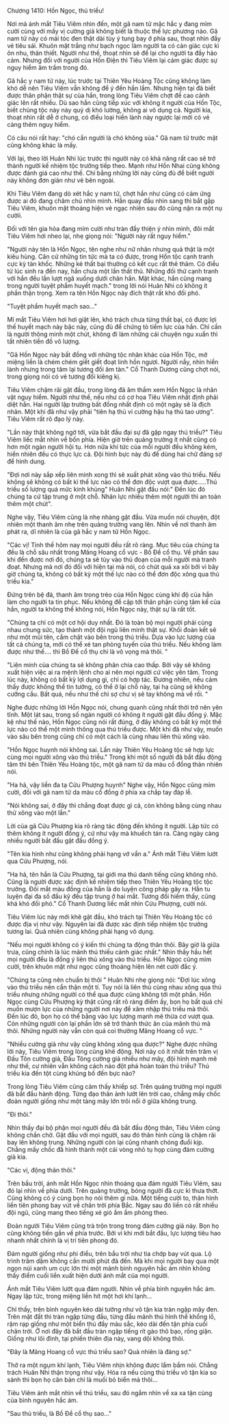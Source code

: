




Chương 1410: Hồn Ngọc, thú triều!


Nơi mà ánh mắt Tiêu Viêm nhìn đến, một gã nam tử mặc hắc y đang mỉm cười cùng với mấy vị cường giả không biết là thuộc thế lực phương nào. Gã nam tử này có mái tóc đen thật dài tùy ý tung bay ở phía sau, thoạt nhìn đầy vẻ tiêu sái. Khuôn mặt trắng như bạch ngọc làm người ta có cản giác cực kì ôn nhu, thân thiết. Người như thế, thoạt nhìn sẽ để lại cho người ta đầy hảo cảm. Nhưng đối với người của Hồn Điện thì Tiêu Viêm lại cảm giác được sự nguy hiểm âm trầm trong đó.

Gã hắc y nam tử này, lúc trước tại Thiên Yêu Hoàng Tộc cũng không làm khó dễ nên Tiêu Viêm vẫn không để ý đến hắn lắm. Nhưng hiện tại đã biết được thân phận thật sự của hắn, trong lòng Tiêu Viêm chợt đề cao cảnh giác lên rất nhiều. Dù sao hắn cũng tiếp xúc với không ít người của Hồn Tộc, biết chủng tộc này này quỷ dị khó lường, không ai vô dụng cả. Người kia, thoạt nhìn rất dễ ở chung, có điều loại hiền lành này ngược lại mới có vẻ càng thêm nguy hiểm.

Có câu nói rất hay: "chó cắn người là chó không sủa." Gã nam tử trước mặt cũng không khác là mấy.

Với lại, theo lời Huân Nhi lúc trước thì người này có khả năng rất cao sẽ trở thành người kế nhiệm tộc trưởng tiếp theo. Mạnh như Hồn Nhai cũng không được đánh giá cao như thế. Chỉ bằng những lời này cũng đủ để biết người này không đơn giản như vẻ bên ngoài.

Khi Tiêu Viêm đang dò xét hắc y nam tử, chợt hắn như cũng có cảm ứng được ai đó đang chăm chú nhìn mình. Hắn quay đầu nhìn sang thì bắt gặp Tiêu Viêm, khuôn mặt thoáng hiện vẻ ngạc nhiên sau đó cũng nặn ra một nụ cườii.

Đối với tên gia hỏa đang mỉm cười như tràn đầy thiện ý nhìn mình, đôi mắt Tiêu Viêm hơi nheo lại, nhẹ giọng nói: "Người này rất nguy hiểm."

"Người này tên là Hồn Ngọc, tên nghe như nữ nhân nhưng quả thật là một kiêu hùng. Căn cứ những tin tức mà ta có được, trong Hồn tộc cạnh tranh cực kỳ tàn khốc. Những kẻ thất bại thường có kết cục rất thê thảm. Có điều từ lúc sinh ra đến nay, hắn chưa một lần thất thủ. Những đối thử cạnh tranh với hắn đều lần lượt ngã xuống dưới chân hắn. Mặt khác, hắn cũng mang trong người tuyệt phẩm huyết mạch." trong lời nói Huân Nhi có không ít phần thận trọng. Xem ra tên Hồn Ngọc này đích thật rất khó đối phó.

"Tuyệt phẩm huyết mạch sao..."

Mí mắt Tiêu Viêm hơi hơi giật lên, khó trách chưa từng thất bại, có được lợi thế huyết mạch này bậc này, cũng đủ để chứng tỏ tiềm lực của hắn. Chỉ cần là người thông minh một chút, không đi làm những cái chuyện ngu xuẩn thì tất nhiên tiền đồ vô lượng.

"Gã Hồn Ngọc này bất đồng với những tộc nhân khác của Hồn Tộc, mở miệng liền là chém chém giết giết đoạt linh hồn ngươi. Người nầy, nhìn hiền lành nhưng trong tâm lại tương đối âm tàn." Cổ Thanh Dương cũng chợt nói, trong giọng nói có vẻ tương đối kiêng kị.

Tiêu Viêm chậm rãi gật đầu, trong lòng đã âm thầm xem Hồn Ngọc là nhân vật nguy hiểm. Người như thế, nếu như có cơ họa Tiêu Viêm nhất định phải diệt hắn. Hai người lập trường bất đồng nhất định có một ngày sẽ là địch nhân. Một khi đã như vậy phải "tiên hạ thủ vi cường hậu hạ thủ tao ương". Tiêu Viêm rất rõ đạo lý này.

"Lần này thật không ngờ tới, vừa bắt đầu đại sự đã gặp ngay thú triều?" Tiêu Viêm liếc mắt nhìn về bốn phía. Hiện giờ trên quảng trường ít nhất cũng có hơn một ngàn người hội tụ. Hơn nữa khí tức của mỗi người đều không kém, hiển nhiên đều có thực lực cả. Đội hình bực này đủ để dùng hai chữ đáng sợ để hình dung.

"Đợi nơi này sắp xếp liên minh xong thì sẽ xuất phát xông vào thú triều. Nếu không sẽ không có bất kì thế lực nào có thể đơn độc vượt qua được…..Thú triều số lượng quá mức kinh khủng" Huân Nhi gật đầu nói:" Đến lúc đó chúng ta cứ tập trung ở một chỗ. Nhân lực nhiều thêm một người thì an toàn thêm một chút".

Nghe vậy, Tiêu Viêm cũng là nhẹ nhàng gật đầu. Vừa muốn nói chuyện, đột nhiên một thanh âm nhẹ trên quảng trường vang lên. Nhìn về nơi thanh âm phát ra, dĩ nhiên là của gã hắc y nam tử Hồn Ngọc.

"Các vị! Tình thế hôm nay mọi người đều rất rõ ràng. Mục tiêu của chúng ta đều là chỗ sâu nhất trong Mãng Hoang cổ vực - Bồ Đề cổ thụ. Về phần sau khi đến được nơi đó, chúng ta sẽ tùy vào thủ đoạn của mỗi người mà tranh đoạt. Nhưng mà nơi đó đối với hiện tại mà nói, có chút quá xa xôi bởi vì bây giờ chúng ta, không có bất kỳ một thế lực nào có thể đơn độc xông qua thú triều kia."

Đứng trên bệ đá, thanh âm trong trẻo của Hồn Ngọc cùng khí độ của hắn làm cho người ta tin phục. Nếu không đề cập tới thân phận cùng tâm kế của hắn, người ta không thể không nói, Hồn Ngọc này, thật sự là rất tốt.

"Chúng ta chỉ có một cơ hội duy nhất. Đó là toàn bộ mọi người phải cùng nhau chung sức, tạo thành một đội ngũ liên minh thật sự. Khối đoàn kết sẽ như một mũi tên, cắm chặt vào bên trong thú triều. Dựa vào lực lượng của tất cả chúng ta, mới có thể xé tan phòng tuyến của thú triều. Nếu không làm được như thế…. thì Bồ Đề cổ thụ chỉ là vô vọng mà thôi. "

"Liên minh của chúng ta sẽ không phân chia cao thấp. Bởi vậy sẽ không xuất hiện việc ai ra mệnh lệnh cho ai nên mọi người cứ việc yên tâm. Trong lúc này, không có bất kỳ lợi dụng gì, chỉ có hợp tác. Đương nhiên, nếu cảm thấy được không thể tin tưởng, có thể ở lại chỗ này, tại hạ cũng sẽ không cưỡng cầu. Bất quá, nếu như thế chỉ sợ chư vị sẽ tay không mà về rồi. "

Nghe được những lời Hồn Ngọc nói, chung quanh cũng nhất thời trở nên yên tĩnh. Một lát sau, trong số ngàn người có không ít người gật đầu đồng ý. Mặc kệ như thế nào, Hồn Ngọc cũng nói rất đúng, ở đây không có bất kỳ một thế lực nào có thể một mình thông qua thú triều được. Một khi đã như vậy, muốn vào sâu bên trong cũng chỉ có một cách là cùng nhau liên thủ xông vào.

"Hồn Ngọc huynh nói không sai. Lần này Thiên Yêu Hoàng tộc sẽ hợp lực cùng mọi người xông vào thú triều." Trong khi một số người đã bắt đầu động tâm thì bên Thiên Yêu Hoàng tộc, một gã nam tử da màu cổ đồng thản nhiên nói.

"Ha hả, vậy liền đa tạ Cửu Phượng huynh" Nghe vậy, Hồn Ngọc cũng mỉm cười, đối với gã nam tử da màu cổ đồng ở phía xa chắp tay đáp lễ.

"Nói không sai, ở đây thì chẳng đoạt được gì cả, còn không bằng cùng nhau thử xông vào một lần."

Lời của gã Cửu Phượng kia rõ ràng tác động đến không ít người. Lập tức có thêm không ít người đồng ý, cứ như vậy mà khuếch tán ra. Càng ngày càng nhiều người bắt đầu gật đầu đồng ý.

"Tên kia hình như cũng không phải hạng vớ vẩn a." Ánh mắt Tiêu Viêm lướt qua Cửu Phượng, nói.

"Ha hả, tên hắn là Cửu Phượng, tại giới ma thú danh tiếng cũng không nhỏ. Cũng là người được xác định kế nhiệm tiếp theo Thiên Yêu Hoàng tộc tộc trưởng. Đôi mắt màu đồng của hắn là do luyện công pháp gây ra. Hắn tu luyện đại đa số đấu kỹ đều tập trung ở hai mắt. Tương đối hiếm thấy, cũng khá khó đối phó." Cổ Thanh Dương liếc mắt nhìn Cửu Phượng, cười nói.

Tiêu Viêm lúc này mới khẽ gật đầu, khó trách tại Thiên Yêu Hoàng tộc có được địa vị như vậy. Nguyên lai đã được xác định tiếp nhiệm tộc trưởng tương lai. Quả nhiên cũng không phải hạng vô dụng.

"Nếu mọi người không có ý kiến thì chúng ta động thân thôi. Bây giờ là giữa trưa, cũng chính là lúc mãnh thú thiếu cảnh giác nhất." Nhìn thấy hầu hết mọi người đều là đồng ý liên thủ xông vào thú triều. Hồn Ngọc cũng mỉm cười, trên khuôn mặt như ngọc cũng thoáng hiện lên nét cười đắc ý.

"Chúng ta cũng nên chuẩn bị thôi " Huân Nhi nhẹ giọng nói: "Đợi lúc xông vào thú triều nên cẩn thận một tí. Tuy nói là liên thủ cùng nhau xông qua thú triều nhưng những người có thể qua được cũng không tới một phần. Hồn Ngọc cùng Cửu Phượng kỳ thật cũng rất rõ ràng điểm ấy, bọn họ bất quá chỉ muốn mượn lực của những người nơi này để xâm nhập thú triều mà thôi. Đến lúc đó, bọn họ có thể bằng vào lực lượng mạnh mẽ thừa cơ vượt qua. Còn những người còn lại phần lớn sẽ trở thành thức ăn của mãnh thú mà thôi. Những người này vẫn còn quá coi thường Mãng Hoang cổ vực. "

"Nhiều cường giả như vậy cũng không xông qua được?" Nghe được những lời này, Tiêu Viêm trong lòng cũng khẽ động. Nơi này có ít nhất trên trăm vị Đấu Tôn cường giả, Đấu Tông cường giả nhiều như mây, đội hình mạnh mẽ như thế, cư nhiên vẫn không cách nào đột phá hoàn toàn thú triều? Thú triều kia đến tột cùng khủng bố đến bực nào?

Trong lòng Tiêu Viêm cũng cảm thấy khiếp sợ. Trên quảng trường mọi người đã bắt đầu hành động. Từng đạo thân ảnh lướt lên trời cao, chẳng mấy chốc đoàn người giống như một tảng mây lớn trôi nổi ở giữa không trung.

"Đi thôi."

Nhìn thấy đại bộ phận mọi người đều đã bắt đầu động thân, Tiêu Viêm cũng không chần chờ. Gật đầu với mọi người, sau đó thân hình cũng là chậm rãi bay lên không trung. Những người còn lại cũng nhanh chóng đuổi kịp. Chẳng mấy chốc đã hình thành một cái vòng nhỏ tụ họp cùng đám cường giả kia.

"Các vị, động thân thôi."

Trên bầu trời, ánh mắt Hồn Ngọc nhìn thoáng qua đám người Tiêu Viêm, sau đó lại nhìn về phía dưới. Trên quảng trường, bóng người đã cực kì thưa thớt. Cũng không có ý cùng bọn họ nói thêm gì nữa. Một tiếng cười to, thân hình liền tiên phong bay vút về chân trời phía Bắc. Ngay sau đó liền có rất nhiều đội ngũ, cũng mang theo tiếng xé gió ầm ầm phóng theo.

Đoàn người Tiêu Viêm cũng trà trộn trong trong đám cường giả này. Bọn họ cũng không tiến gần về phía trước. Bởi vì khi mới bắt đầu, lực lượng tiêu hao nhanh nhất chính là vị trí tiên phong đó.

Đám người giống như phi điểu, trên bầu trời như tia chớp bay vút qua. Lộ trình trăm dặm không cần mười phút đã đến. Mà khi mọi người bay qua một ngọn núi xanh um cực lớn thì một mảnh bình nguyên hắc ám nhìn không thấy điểm cuối liền xuất hiện dưới ánh mắt của mọi người.

Ánh mắt Tiêu Viêm lướt qua đám người. Nhìn về phía bình nguyên hắc ám. Ngay lập tức, trong miệng liền hít một hơi khí lạnh...

Chỉ thấy, trên bình nguyên kéo dài tưởng như vô tận kia tràn ngập mây đen. Trên mặt đất thì tràn ngập từng đầu, từng đầu mãnh thú hình thể khổng lồ, rậm rạp giống như một biển thú đầy màu sắc, kéo dài đến tận phía cuối chân trời. Ở nơi đây đã bắt đầu tràn ngập tiếng rít gào thô bạo, rống giận. Giống như lôi đình, tại phiến thiên địa này, vang dội không thôi.

"Đây là Mãng Hoang cổ vực thú triều sao? Quả nhiên là đáng sợ."

Thở ra một ngụm khí lạnh, Tiêu Viêm nhịn không được lẩm bẩm nói. Chẳng trách Huân Nhi thận trọng như vậy. Hóa ra nếu cùng thú triều vô tận kia so sánh thì bọn họ căn bản chỉ là muối bỏ biển mà thôi...

Tiêu Viêm ánh mắt nhìn về thú triều, sau đó ngắm nhìn về xa xa tận cùng của bình nguyên hắc ám.

"Sau thú triều, là Bồ Đề cổ thụ sao..."




